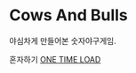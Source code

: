 # Cows And Bulls
야심차게 만들어본 숫자야구게임.

혼자하기
[ONE TIME LOAD](http://hepheir.github.io/Guichan/bulls-and-cows/one_time_load)
